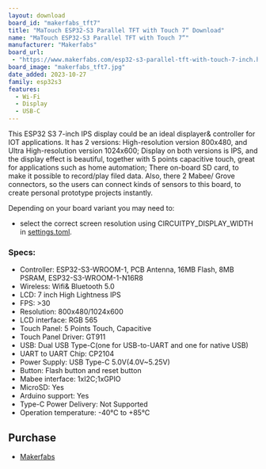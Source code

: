```yaml
---
layout: download
board_id: "makerfabs_tft7"
title: "MaTouch ESP32-S3 Parallel TFT with Touch 7“ Download"
name: "MaTouch ESP32-S3 Parallel TFT with Touch 7“"
manufacturer: "Makerfabs"
board_url:
 - "https://www.makerfabs.com/esp32-s3-parallel-tft-with-touch-7-inch.html"
board_image: "makerfabs_tft7.jpg"
date_added: 2023-10-27
family: esp32s3
features:
  - Wi-Fi
  - Display
  - USB-C
---
```


This ESP32 S3 7-inch IPS display could be an ideal displayer& controller for IOT applications. It has 2 versions: High-resolution version 800x480, and Ultra High-resolution version 1024x600; Display on both versions is IPS, and the display effect is beautiful, together with 5 points capacitive touch, great for applications such as home automation; There on-board SD card, to make it possible to record/play filed data. Also, there 2 Mabee/ Grove connectors, so the users can connect kinds of sensors to this board, to create personal prototype projects instantly.

Depending on your board variant you may need to:
 - select the correct screen resolution using CIRCUITPY_DISPLAY_WIDTH in [settings.toml](https://docs.circuitpython.org/en/latest/docs/environment.html).

### Specs:

- Controller: ESP32-S3-WROOM-1, PCB Antenna, 16MB Flash, 8MB PSRAM, ESP32-S3-WROOM-1-N16R8
- Wireless: Wifi& Bluetooth 5.0
- LCD: 7 inch High Lightness IPS
- FPS: >30
- Resolution: 800x480/1024x600
- LCD interface: RGB 565
- Touch Panel: 5 Points Touch, Capacitive
- Touch Panel Driver: GT911
- USB: Dual USB Type-C(one for USB-to-UART and one for native USB)
- UART to UART Chip: CP2104
- Power Supply: USB Type-C 5.0V(4.0V~5.25V)
- Button: Flash button and reset button
- Mabee interface: 1xI2C;1xGPIO
- MicroSD: Yes
- Arduino support: Yes
- Type-C Power Delivery: Not Supported
- Operation temperature: -40℃ to +85℃

## Purchase

* [Makerfabs](https://www.makerfabs.com/esp32-s3-parallel-tft-with-touch-7-inch.html)
